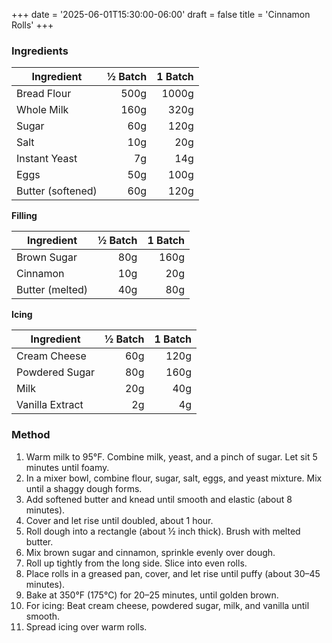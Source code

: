 +++
date = '2025-06-01T15:30:00-06:00'
draft = false
title = 'Cinnamon Rolls'
+++


### Ingredients

| Ingredient         | ½ Batch | 1 Batch |
|--------------------|--------:|--------:|
| Bread Flour        |   500g  |  1000g  |
| Whole Milk         |   160g  |   320g  |
| Sugar              |    60g  |   120g  |
| Salt               |    10g  |    20g  |
| Instant Yeast      |     7g  |    14g  |
| Eggs               |    50g  |   100g  |
| Butter (softened)  |    60g  |   120g  |

**Filling**

| Ingredient         | ½ Batch | 1 Batch |
|--------------------|--------:|--------:|
| Brown Sugar        |    80g  |   160g  |
| Cinnamon           |    10g  |    20g  |
| Butter (melted)    |    40g  |    80g  |

**Icing**

| Ingredient         | ½ Batch | 1 Batch |
|--------------------|--------:|--------:|
| Cream Cheese       |    60g  |   120g  |
| Powdered Sugar     |    80g  |   160g  |
| Milk               |    20g  |    40g  |
| Vanilla Extract    |     2g  |     4g  |

### Method

1. Warm milk to 95°F. Combine milk, yeast, and a pinch of sugar. Let sit 5 minutes until foamy.
2. In a mixer bowl, combine flour, sugar, salt, eggs, and yeast mixture. Mix until a shaggy dough forms.
3. Add softened butter and knead until smooth and elastic (about 8 minutes).
4. Cover and let rise until doubled, about 1 hour.
5. Roll dough into a rectangle (about ½ inch thick). Brush with melted butter.
6. Mix brown sugar and cinnamon, sprinkle evenly over dough.
7. Roll up tightly from the long side. Slice into even rolls.
8. Place rolls in a greased pan, cover, and let rise until puffy (about 30–45 minutes).
9. Bake at 350°F (175°C) for 20–25 minutes, until golden brown.
10. For icing: Beat cream cheese, powdered sugar, milk, and vanilla until smooth.
11. Spread icing over warm rolls.

